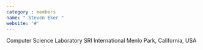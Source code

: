```yaml
---
category : members
name: " Steven Eker " 
website: '#'
---
```

Computer Science Laboratory
SRI International
Menlo Park, California, USA

